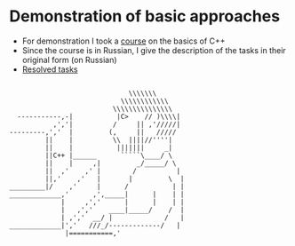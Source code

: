 # Demonstration of basic approaches

- For demonstration I took a [course](https://stepik.org/course/7/syllabus) on the basics of C++
- Since the course is in Russian, I give the description of the tasks in their original form (on Russian)
- [Resolved tasks](/stepik/info/tasks.md)


```

                              \\\\\\\
                            \\\\\\\\\\\\
                          \\\\\\\\\\\\\\\
  -----------,-|           |C>    // )\\\\|
           ,','|          /     || ,'/////|
---------,','  |         (,     ||   /////
         ||    |          \\  ||||//''''|
         ||    |           |||||||     _|
         ||C++ |______      `````\____/ \
         ||    |     ,|         _/_____/ \
         ||  ,'    ,' |        /          |
         ||,'    ,'   |       |         \  |
_________|/    ,'     |      /           | |
_____________,'      ,',_____|      |    | |
             |     ,','      |      |    | |
             |   ,','    ____|_____/    /  |
             | ,','  __/ |             /   |
_____________|','   ///_/-------------/   |
              |===========,'
```

